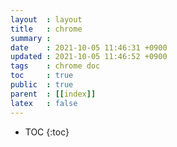 ```yaml
---
layout  : layout
title   : chrome
summary : 
date    : 2021-10-05 11:46:31 +0900
updated : 2021-10-05 11:46:52 +0900
tags    : chrome doc
toc     : true
public  : true
parent  : [[index]]
latex   : false
---
```

* TOC
{:toc}
